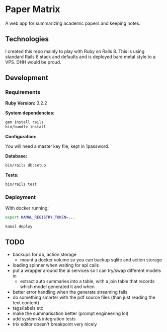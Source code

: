 # Paper Matrix

A web app for summarizing academic papers and keeping notes.

## Technologies

I created this repo mainly to play with Ruby on Rails 8. This is using standard Rails 8 stack and defaults and is deployed bare metal style to a VPS. DHH would be proud.

## Development

### Requirements

**Ruby Version:** 3.2.2

**System dependencies:**

```sh
gem install rails
bin/bundle install
```

**Configuration:**

You will need a master key file, kept in 1password.

**Database:**

```sh
bin/rails db:setup
```

**Tests:**

```sh
bin/rails test
```

### Deployment

With docker running:

```sh
export KAMAL_REGISTRY_TOKEN=...

kamal deploy
```

## TODO

- backups for db, action storage
    - mount a docker volume so you can backup sqlite and action storage
- loading spinner when waiting for api calls
- put a wrapper around the ai services so I can try/swap different models in
    - extract auto summaries into a table, with a join table that records which model generated it and when
- better error handling when the generate streaming fails
- do something smarter with the pdf source files (than just reading the text content)
- tags/labels etc
- make the summarisation better (prompt engineering lol)
- add system & integration tests
- trix editor doesn't breakpoint very nicely
